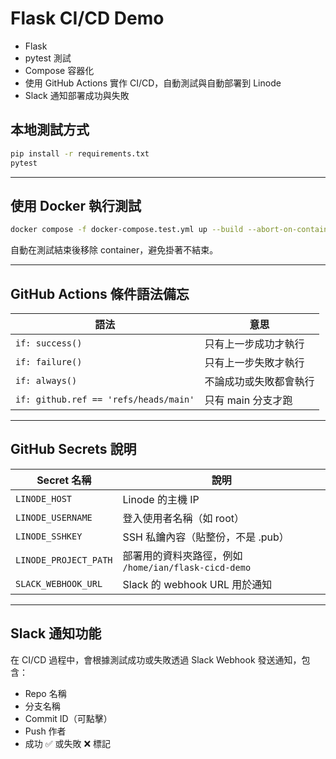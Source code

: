# Flask CI/CD Demo

- Flask
- pytest 測試
- Compose 容器化
- 使用 GitHub Actions 實作 CI/CD，自動測試與自動部署到 Linode
- Slack 通知部署成功與失敗


## 本地測試方式

```bash
pip install -r requirements.txt
pytest
```

---

## 使用 Docker 執行測試

```bash
docker compose -f docker-compose.test.yml up --build --abort-on-container-exit
```
自動在測試結束後移除 container，避免掛著不結束。

---

## GitHub Actions 條件語法備忘

| 語法                              | 意思                             |
|-----------------------------------|----------------------------------|
| `if: success()`                   | 只有上一步成功才執行              |
| `if: failure()`                   | 只有上一步失敗才執行              |
| `if: always()`                    | 不論成功或失敗都會執行            |
| `if: github.ref == 'refs/heads/main'` | 只有 main 分支才跑               |

---

## GitHub Secrets 說明

| Secret 名稱              | 說明                                     |
|--------------------------|------------------------------------------|
| `LINODE_HOST`            | Linode 的主機 IP                         |
| `LINODE_USERNAME`        | 登入使用者名稱（如 root）               |
| `LINODE_SSHKEY`          | SSH 私鑰內容（貼整份，不是 .pub）         |
| `LINODE_PROJECT_PATH`    | 部署用的資料夾路徑，例如 `/home/ian/flask-cicd-demo` |
| `SLACK_WEBHOOK_URL`      | Slack 的 webhook URL 用於通知           |

---

## Slack 通知功能

在 CI/CD 過程中，會根據測試成功或失敗透過 Slack Webhook 發送通知，包含：

- Repo 名稱
- 分支名稱
- Commit ID（可點擊）
- Push 作者
- 成功 ✅ 或失敗 ❌ 標記

